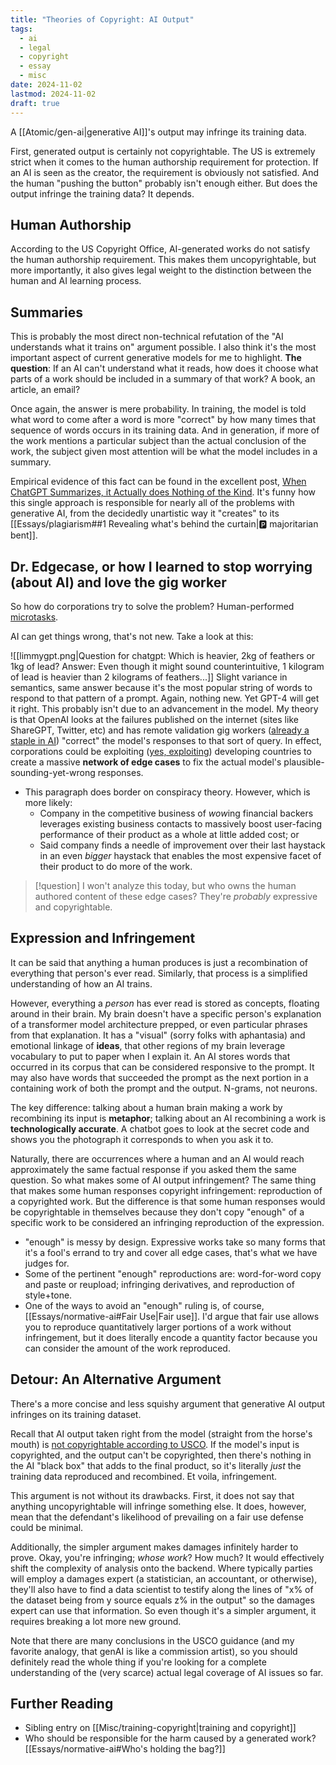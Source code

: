 ```yaml
---
title: "Theories of Copyright: AI Output"
tags:
  - ai
  - legal
  - copyright
  - essay
  - misc
date: 2024-11-02
lastmod: 2024-11-02
draft: true
---
```

A [[Atomic/gen-ai|generative AI]]'s output may infringe its training data.

First, generated output is certainly not copyrightable. The US is extremely strict when it comes to the human authorship requirement for protection. If an AI is seen as the creator, the requirement is obviously not satisfied. And the human "pushing the button" probably isn't enough either. But does the output infringe the training data? It depends.
## Human Authorship
According to the US Copyright Office, AI-generated works do not satisfy the human authorship requirement. This makes them uncopyrightable, but more importantly, it also gives legal weight to the distinction between the human and AI learning process. 
## Summaries
This is probably the most direct non-technical refutation of the "AI understands what it trains on" argument possible. I also think it's the most important aspect of current generative models for me to highlight. **The question**: If an AI can't understand what it reads, how does it choose what parts of a work should be included in a summary of that work? A book, an article, an email?

Once again, the answer is mere probability. In training, the model is told what word to come after a word is more "correct" by how many times that sequence of words occurs in its training data. And in generation, if more of the work mentions a particular subject than the actual conclusion of the work, the subject given most attention will be what the model includes in a summary.

Empirical evidence of this fact can be found in the excellent post, [When ChatGPT Summarizes, it Actually does Nothing of the Kind](https://ea.rna.nl/2024/05/27/when-chatgpt-summarises-it-actually-does-nothing-of-the-kind/). It's funny how this single approach is responsible for nearly all of the problems with generative AI, from the decidedly unartistic way it "creates" to its [[Essays/plagiarism##1 Revealing what's behind the curtain|🅿️ majoritarian bent]].
## Dr. Edgecase, or how I learned to stop worrying (about AI) and love the gig worker
So how do corporations try to solve the problem? Human-performed [microtasks](https://hal.science/hal-02554196/document). 

AI can get things wrong, that's not new. Take a look at this:

![[limmygpt.png|Question for chatgpt: Which is heavier, 2kg of feathers or 1kg of lead? Answer: Even though it might sound counterintuitive, 1 kilogram of lead is heavier than 2 kilograms of feathers...]]
Slight variance in semantics, same answer because it's the most popular string of words to respond to that pattern of a prompt. Again, nothing new. Yet GPT-4 will get it right. This probably isn't due to an advancement in the model. My theory is that OpenAI looks at the failures published on the internet (sites like ShareGPT, Twitter, etc) and has remote validation gig workers ([already a staple in AI](https://www.businessinsider.com/amazons-just-walk-out-actually-1-000-people-in-india-2024-4)) "correct" the model's responses to that sort of query. In effect, corporations could be exploiting ([yes, exploiting](https://www.noemamag.com/the-exploited-labor-behind-artificial-intelligence/)) developing countries to create a massive **network of edge cases** to fix the actual model's plausible-sounding-yet-wrong responses. 
- This paragraph does border on conspiracy theory. However, which is more likely:
	- Company in the competitive business of *wow*ing financial backers leverages existing business contacts to massively boost user-facing performance of their product as a whole at little added cost; or
	- Said company finds a needle of improvement over their last haystack in an even *bigger* haystack that enables the most expensive facet of their product to do more of the work.

> [!question]
> I won't analyze this today, but who owns the human authored content of these edge cases? They're *probably* expressive and copyrightable.

## Expression and Infringement
It can be said that anything a human produces is just a recombination of everything that person's ever read. Similarly, that process is a simplified understanding of how an AI trains.

However, everything a *person* has ever read is stored as concepts, floating around in their brain. My brain doesn't have a specific person's explanation of a transformer model architecture prepped, or even particular phrases from that explanation. It has a "visual" (sorry folks with aphantasia) and emotional linkage of **ideas**, that other regions of my brain leverage vocabulary to put to paper when I explain it. An AI stores words that occurred in its corpus that can be considered responsive to the prompt. It may also have words that succeeded the prompt as the next portion in a containing work of both the prompt and the output. N-grams, not neurons.

The key difference: talking about a human brain making a work by recombining its input is **metaphor**; talking about an AI recombining a work is **technologically accurate**. A chatbot goes to look at the secret code and shows you the photograph it corresponds to when you ask it to. 

Naturally, there are occurrences where a human and an AI would reach approximately the same factual response if you asked them the same question. So what makes some of AI output infringement? The same thing that makes some human responses copyright infringement: reproduction of a copyrighted work. But the difference is that some human responses would be copyrightable in themselves because they don't copy "enough" of a specific work to be considered an infringing reproduction of the expression.
- "enough" is messy by design. Expressive works take so many forms that it's a fool's errand to try and cover all edge cases, that's what we have judges for. 
- Some of the pertinent "enough" reproductions are: word-for-word copy and paste or reupload; infringing derivatives, and reproduction of style+tone.
- One of the ways to avoid an "enough" ruling is, of course, [[Essays/normative-ai#Fair Use|Fair use]]. I'd argue that fair use allows you to reproduce quantitatively larger portions of a work without infringement, but it does literally encode a quantity factor because you can consider the amount of the work reproduced.


## Detour: An Alternative Argument
There's a more concise and less squishy argument that generative AI output infringes on its training dataset. 

Recall that AI output taken right from the model (straight from the horse's mouth) is [not copyrightable according to USCO](https://www.federalregister.gov/documents/2023/03/16/2023-05321/copyright-registration-guidance-works-containing-material-generated-by-artificial-intelligence). If the model's input is copyrighted, and the output can't be copyrighted, then there's nothing in the AI "black box" that adds to the final product, so it's literally *just* the training data reproduced and recombined. Et voila, infringement.

This argument is not without its drawbacks. First, it does not say that anything uncopyrightable will infringe something else. It does, however, mean that the defendant's likelihood of prevailing on a fair use defense could be minimal.

Additionally, the simpler argument makes damages infinitely harder to prove. Okay, you're infringing; *whose work*? How much? It would effectively shift the complexity of analysis onto the backend. Where typically parties will employ a damages expert (a statistician, an accountant, or otherwise), they'll also have to find a data scientist to testify along the lines of "x% of the dataset being from y source equals z% in the output" so the damages expert can use that information. So even though it's a simpler argument, it requires breaking a lot more new ground.

Note that there are many conclusions in the USCO guidance (and my favorite analogy, that genAI is like a commission artist), so you should definitely read the whole thing if you're looking for a complete understanding of the (very scarce) actual legal coverage of AI issues so far.
## Further Reading
- Sibling entry on [[Misc/training-copyright|training and copyright]]
- Who should be responsible for the harm caused by a generated work? [[Essays/normative-ai#Who's holding the bag?]]